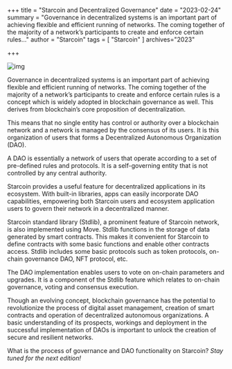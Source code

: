 +++
title = "Starcoin and Decentralized Governance"
date = "2023-02-24"
summary = "Governance in decentralized systems is an important part of achieving flexible and efficient running of networks. The coming together of the majority of a network’s participants to create and enforce certain rules..."
author = "Starcoin"
tags = [
    "Starcoin"
]
archives="2023"

+++

![img](https://miro.medium.com/max/1400/1*t4bo7hiwYkvIKMMo8HwX1g.png)

Governance in decentralized systems is an important part of achieving flexible and efficient running of networks. The coming together of the majority of a network’s participants to create and enforce certain rules is a concept which is widely adopted in blockchain governance as well. This derives from blockchain’s core proposition of decentralization.

This means that no single entity has control or authority over a blockchain network and a network is managed by the consensus of its users. It is this organization of users that forms a Decentralized Autonomous Organization (DAO).

A DAO is essentially a network of users that operate according to a set of pre-defined rules and protocols. It is a self-governing entity that is not controlled by any central authority.

Starcoin provides a useful feature for decentralized applications in its ecosystem. With built-in libraries, apps can easily incorporate DAO capabilities, empowering both Starcoin users and ecosystem application users to govern their network in a decentralized manner.

Starcoin standard library (Stdlib), a prominent feature of Starcoin network, is also implemented using Move. Stdlib functions in the storage of data generated by smart contracts. This makes it convenient for Starcoin to define contracts with some basic functions and enable other contracts access. Stdlib includes some basic protocols such as token protocols, on-chain governance DAO, NFT protocol, etc.

The DAO implementation enables users to vote on on-chain parameters and upgrades. It is a component of the Stdlib feature which relates to on-chain governance, voting and consensus execution.

Though an evolving concept, blockchain governance has the potential to revolutionize the process of digital asset management, creation of smart contracts and operation of decentralized autonomous organizations. A basic understanding of its prospects, workings and deployment in the successful implementation of DAOs is important to unlock the creation of secure and resilient networks.

What is the process of governance and DAO functionality on Starcoin? *Stay tuned for the next edition!*